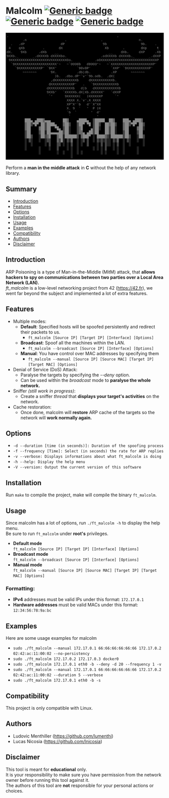 # Malcolm [![Generic badge](https://img.shields.io/badge/version-0.8.2-green.svg)](https://shields.io/) [![Generic badge](https://img.shields.io/badge/distro-linux-green.svg)](https://shields.io/) [![Generic badge](https://img.shields.io/badge/language-c-orange.svg)](https://shields.io/)

<p align="center">
  <img src="docs/main.png">
</p>  

Perform a __man in the middle attack__ in __C__ without the help of any network library.

## Summary
* [Introduction](#introduction)
* [Features](#features)
* [Options](#options)
* [Installation](#installation)
* [Usage](#usage)
* [Examples](#examples)
* [Compatibility](#compatibility)
* [Authors](#authors)
* [Disclaimer](#disclaimer)

## Introduction
ARP Poisoning is a type of Man-in-the-Middle (MitM) attack, that __allows hackers to spy on communications between two parties over a Local Area Network (LAN).__  
 *ft_malcolm* is a low-level networking project from 42 (https://42.fr), we went far beyond the subject and implemented a lot of extra features.

## Features
- Multiple modes:
    * __Default__: Specified hosts will be spoofed persistently and redirect their packets to us.
      * `ft_malcolm [Source IP] [Target IP] [Interface] [Options]`
    * __Broadcast__: Spoof all the machines within the LAN.
      * `ft_malcolm --broadcast [Source IP] [Interface] [Options]`
    * __Manual__: You have control over MAC addresses by specifying them
      * `ft_malcolm --manual [Source IP] [Source MAC] [Target IP] [Target MAC] [Options]`
- Denial of Service (DoS) Attack:
    * Paralyse the targets by specifying the *--deny* option.
    * Can be used within the _broadcast_ mode to **paralyse the whole network.**
- Sniffer _(still work in progress)_:
    * Create a sniffer *thread* that __displays your target's activities__ on the network.
- Cache restoration:
    * Once done, malcolm will __restore__ ARP cache of the targets so the network will __work normally again.__

  
## Options
* `-d --duration [time (in seconds)]: Duration of the spoofing process`
* `-f --frequency [Time]: Select (in seconds) the rate for ARP replies`
* `-v --verbose: Displays informations about what ft_malcolm is doing`
* `-h --help: Display the help menu`
* `-V --version: Output the current version of this software`

## Installation
Run `make` to compile the project, make will compile the binary `ft_malcolm`.

## Usage
Since malcolm has a lot of options, run `./ft_malcolm -h` to display the help menu.  
Be sure to run `ft_malcolm` under **root's** privileges.
- __Default mode__  
  `ft_malcolm [Source IP] [Target IP] [Interface] [Options]`
- __Broadcast mode__  
  `ft_malcolm --broadcast [Source IP] [Interface] [Options]`
- __Manual mode__  
  `ft_malcolm --manual [Source IP] [Source MAC] [Target IP] [Target MAC] [Options]`  

### Formatting:
  - __IPv4__ addresses must be valid IPs under this format: `172.17.0.1`  
  - __Hardware addresses__ must be valid MACs under this format: `12:34:56:78:9a:bc`

## Examples
Here are some usage examples for malcolm
- `sudo ./ft_malcolm --manual 172.17.0.1 66:66:66:66:66:66 172.17.0.2 02:42:ac:11:00:02 --no-persistency`
- `sudo ./ft_malcolm 172.17.0.2 172.17.0.3 docker0`
- `sudo ./ft_malcolm 172.17.0.1 eth0 -b --deny -d 20 --frequency 1 -v`
- `sudo ./ft_malcolm --manual 172.17.0.1 66:66:66:66:66:66 172.17.0.2 02:42:ac:11:00:02 --duration 5 --verbose`
- `sudo ./ft_malcolm 172.17.0.1 eth0 -b -s`

## Compatibility
This project is only compatible with Linux.

## Authors
* Ludovic Menthiller (https://github.com/lumenthi)
* Lucas Nicosia (https://github.com/lnicosia)

## Disclaimer
This tool is meant for **educational** only.  
It is your responsibility to make sure you have permission from the network owner before running this tool against it.  
The authors of this tool are **not** responsible for your personal actions or choices.
